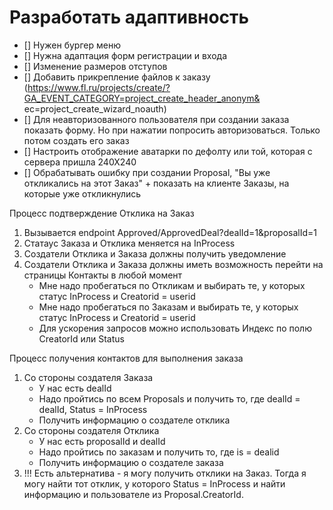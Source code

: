 # Разработать адаптивность

* [] Нужен бургер меню
* [] Нужна адаптация форм регистрации и входа
* [] Изменение размеров отступов
* [] Добавить прикрепление файлов к заказу (https://www.fl.ru/projects/create/?GA_EVENT_CATEGORY=project_create_header_anonym&
ec=project_create_wizard_noauth)
* [] Для неавторизованного пользователя при создании заказа показать форму. Но при нажатии попросить авторизоваться. Только потом создать его заказ
* [] Настроить отображение аватарки по дефолту или той, которая с сервера пришла 240Х240
* [] Обрабатывать ошибку при создании Proposal, "Вы уже откликались на этот Заказ" + показать на клиенте Заказы, на которые уже откликнулись

Процесс подтверждение Отклика на Заказ
1. Вызывается endpoint Approved/ApprovedDeal?dealId=1&proposalId=1
2. Статаус Заказа и Отклика меняется на InProcess
3. Создатели Отклика и Заказа должны получить уведомление 
4. Создатели Отклика и Заказа должны иметь возможность перейти на страницы Контакты в любой момент 
    - Мне надо пробегаться по Откликам и выбирать те, у которых статус InProcess и Creatorid = userid
    - Мне надо пробегаться по Заказам и выбирать те, у которых статус InProcess и Creatorid = userid
    - Для ускорения запросов можно использовать Индекс по полю CreatorId или Status


Процесс получения контактов для выполнения заказа
1. Со стороны создателя Заказа
    - У нас есть dealId
    - Надо пройтись по всем Proposals и получить то, где dealId = dealId, Status = InProcess
    - Получить информацию о создателе отклика 
2. Со стороны создателя Отклика
    - У нас есть proposalId и dealId
    - Надо пройтись по заказам и получить то, где is = dealid
    - Получить информацию о создателе заказа
3. !!! Есть альтернатива - я могу получить отклики на Заказ. Тогда я могу найти тот отклик, у которого Status = InProcess и найти  информацию и пользователе из Proposal.CreatorId.